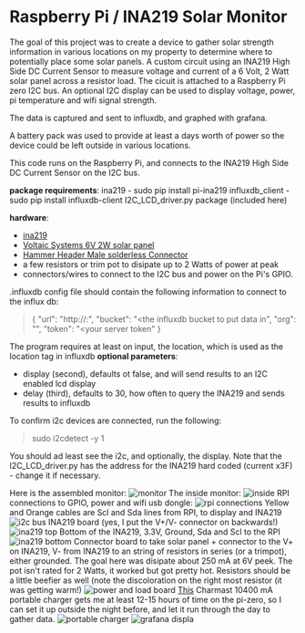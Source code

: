 # Raspberry Pi / INA219 Solar Monitor
The goal of this project was to create a device to gather solar strength information in various locations on my property to determine where to potentially place some solar panels.
A custom circuit using an INA219 High Side DC Current Sensor to measure voltage and current of a 6 Volt, 2 Watt solar panel across a resistor load.  The cicuit is attached to a Raspberry Pi zero I2C bus.  An optional I2C display can be used to display voltage, power, pi temperature and wifi signal strength.

The data is captured and sent to influxdb, and graphed with grafana.

A battery pack was used to provide at least a days worth of power so the device could be left outside in various locations.

This code runs on the Raspberry Pi, and connects to the INA219 High Side DC Current Sensor on the I2C bus.

**package requirements**:
ina219 - sudo pip install pi-ina219
influxdb_client - sudo pip install influxdb-client
I2C_LCD_driver.py package (included here)

**hardware**:
- [ina219](https://www.adafruit.com/product/904)
- [Voltaic Systems 6V 2W solar panel](https://www.adafruit.com/product/5366)
- [Hammer Header Male solderless Connector](https://www.adafruit.com/product/3662)
- a few resistors or trim pot to disipate up to 2 Watts of power at peak
- connectors/wires to connect to the I2C bus and power on the Pi's GPIO.

.influxdb config file should contain the following information to connect to the influx db:
>{
   "url": "http://<your host>:<your port>",
   "bucket": "<the influxdb bucket to put data in",
   "org": "<your organization id>",
   "token": "<your server token"
}

The program requires at least on input, the location, which is used as the location tag in influxdb
**optional parameters**:
- display (second), defaults ot false, and will send results to an I2C enabled lcd display
- delay (third), defaults to 30, how often to query the INA219 and sends results to influxdb

To confirm i2c devices are connected, run the following:
> sudo i2cdetect -y 1

You should ad least see the i2c, and optionally, the display.
Note that the I2C_LCD_driver.py has the address for the INA219 hard coded (current x3F) - change it if necessary.

Here is the assembled monitor:
![monitor](/screenshots/monitor-1.png)
The inside monitor:
![inside](/screenshots/monitor-2.png)
RPI connections to GPIO, power and wifi usb dongle:
![rpi connections](/screenshots/monitor-3.png)
Yellow and Orange cables are Scl and Sda lines from RPI, to display and INA219
![i2c bus](/screenshots/monitor-4.png)
INA219 board (yes, I put the V+/V- connector on backwards!)
![ina219 top](/screenshots/monitor-5.png)
Bottom of the INA219, 3.3V, Ground, Sda and Scl to the RPI
![ina219 bottom](/screenshots/monitor-6.png)
Connector board to take solar panel + connector to the V+ on INA219,
V- from INA219 to an string of resistors in series (or a trimpot), either grounded.  The goal here was disipate about 250 mA at 6V peek.
The pot isn't rated for 2 Watts, it worked but got pretty hot.
Resistors should be a little beefier as well (note the discoloration on the right most resistor (it was getting warm!)
![power and load board](/screenshots/monitor-7.png)
[This](https://www.amazon.com/gp/product/B07JYYRT7T) Charmast 10400 mA portable charger gets me at least 12-15 hours of time on the pi-zero, so I can set it up outside the night before, and let it run through the day to gather data.
![portable charger](/screenshots/monitor-8.png)
![grafana displa](/screenshots/grafana.png)

